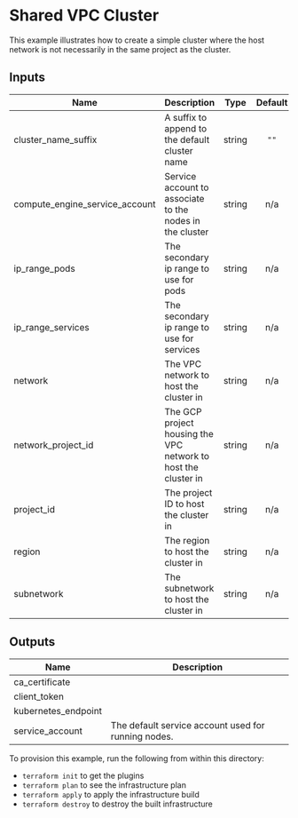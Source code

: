 # Shared VPC Cluster

This example illustrates how to create a simple cluster where the host network is not necessarily in the same project as the cluster.

<!-- BEGINNING OF PRE-COMMIT-TERRAFORM DOCS HOOK -->
## Inputs

| Name | Description | Type | Default | Required |
|------|-------------|:----:|:-----:|:-----:|
| cluster\_name\_suffix | A suffix to append to the default cluster name | string | `""` | no |
| compute\_engine\_service\_account | Service account to associate to the nodes in the cluster | string | n/a | yes |
| ip\_range\_pods | The secondary ip range to use for pods | string | n/a | yes |
| ip\_range\_services | The secondary ip range to use for services | string | n/a | yes |
| network | The VPC network to host the cluster in | string | n/a | yes |
| network\_project\_id | The GCP project housing the VPC network to host the cluster in | string | n/a | yes |
| project\_id | The project ID to host the cluster in | string | n/a | yes |
| region | The region to host the cluster in | string | n/a | yes |
| subnetwork | The subnetwork to host the cluster in | string | n/a | yes |

## Outputs

| Name | Description |
|------|-------------|
| ca\_certificate |  |
| client\_token |  |
| kubernetes\_endpoint |  |
| service\_account | The default service account used for running nodes. |

<!-- END OF PRE-COMMIT-TERRAFORM DOCS HOOK -->

To provision this example, run the following from within this directory:
- `terraform init` to get the plugins
- `terraform plan` to see the infrastructure plan
- `terraform apply` to apply the infrastructure build
- `terraform destroy` to destroy the built infrastructure
